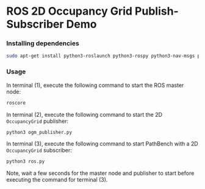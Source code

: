 # ROS 2D Occupancy Grid Publish-Subscriber Demo

### Installing dependencies

```bash
sudo apt-get install python3-roslaunch python3-rospy python3-nav-msgs python3-geometry-msgs
```

### Usage

In terminal (1), execute the following command to start the ROS master node:

```bash
roscore
```

In terminal (2), execute the following command to start the 2D `OccupancyGrid` publisher:

```bash
python3 ogm_publisher.py
```

In terminal (3), execute the following command to start PathBench with a 2D `OccupancyGrid` subscriber:

```bash
python3 ros.py
```

Note, wait a few seconds for the master node and publisher to start before executing the command for terminal (3).
